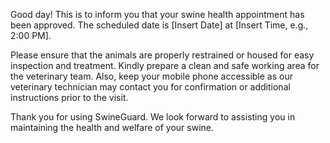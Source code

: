 Good day! This is to inform you that your swine health appointment has been approved. The scheduled date is [Insert Date] at [Insert Time, e.g., 2:00 PM].

Please ensure that the animals are properly restrained or housed for easy inspection and treatment. Kindly prepare a clean and safe working area for the veterinary team. Also, keep your mobile phone accessible as our veterinary technician may contact you for confirmation or additional instructions prior to the visit.

Thank you for using SwineGuard. We look forward to assisting you in maintaining the health and welfare of your swine.